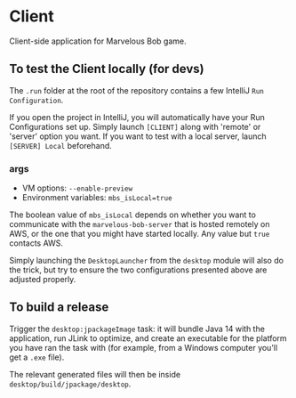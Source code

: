 # Client
Client-side application for Marvelous Bob game.

## To test the Client locally (for devs)
The ``.run`` folder at the root of the repository contains a few IntelliJ ``Run Configuration``.

If you open the project in IntelliJ, you will automatically have your Run Configurations set up. Simply launch ``[CLIENT]`` along with 'remote' or 'server' option you want. If you want to test with a local server, launch `[SERVER] Local` beforehand.

### args
* VM options: ``--enable-preview``
* Environment variables: ``mbs_isLocal=true``

The boolean value of ``mbs_isLocal`` depends on whether you want to communicate with the `marvelous-bob-server` that is hosted remotely on AWS, or the one that you might have started locally. Any value but `true` contacts AWS.

Simply launching the ``DesktopLauncher`` from the ``desktop`` module will also do the trick, but try to ensure the two configurations presented above are adjusted properly.

## To build a release
Trigger the ``desktop:jpackageImage`` task: it will bundle Java 14 with the application, run JLink to optimize, and create an executable for the platform you have ran the task with (for example, from a Windows computer you'll get a `.exe` file).

The relevant generated files will then be inside ``desktop/build/jpackage/desktop``.